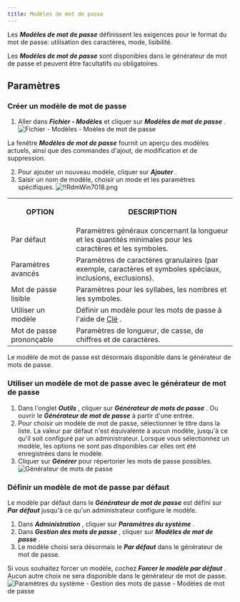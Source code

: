 ```yaml
---
title: Modèles de mot de passe
---
```

Les ***Modèles de mot de passe*** définissent les exigences pour le format du mot de passe: utilisation des caractères, mode, lisibilité.  

Les ***Modèles de mot de passe*** sont disponibles dans le générateur de mot de passe et peuvent être facultatifs ou obligatoires. 

## Paramètres 

### Créer un modèle de mot de passe 

1. Aller dans ***Fichier - Modèles*** et cliquer sur ***Modèles de mot de passe*** .  
![Fichier - Modèles - Moèles de mot de passe](/img/fr/rdm/windows/RdmWin7016.png) 

La fenêtre ***Modèles de mot de passe*** fournit un aperçu des modèles actuels, ainsi que des commandes d&apos;ajout, de modification et de suppression. 

2. Pour ajouter un nouveau modèle, cliquer sur ***Ajouter*** . 
1. Saisir un nom de modèle, choisir un mode et les paramètres spécifiques. 
![!!RdmWin7018.png](/img/fr/rdm/windows/RdmWin7018.png) 

<table>
	<tr>
		<th>

OPTION 
		</th>
		<th>
DESCRIPTION 
		</th>
	</tr>
		<td>
Par défaut 
		</td>
		<td>
Paramètres généraux concernant la longueur et les quantités minimales pour les caractères et les symboles. 
		</td>
	</tr>
		<td>
Paramètres avancés 
		</td>
		<td>
Paramètres de caractères granulaires (par exemple, caractères et symboles spéciaux, inclusions, exclusions). 
		</td>
	</tr>
		<td>
Mot de passe lisible 
		</td>
		<td>
Paramètres pour les syllabes, les nombres et les symboles. 
		</td>
	</tr>
		<td>
Utiliser un modèle 
		</td>
		<td>
Définir un modèle pour les mots de passe à l&apos;aide de [Clé](/fr/rdm/windows/commands/tools/generators/password/) . 
		</td>
	</tr>
		<td>
Mot de passe prononçable 
		</td>
		<td>
Paramètres de longueur, de casse, de chiffres et de caractères. 
		</td>
	</tr>
</table>

Le modèle de mot de passe est désormais disponible dans le générateur de mots de passe. 

### Utiliser un modèle de mot de passe avec le générateur de mot de passe 

1. Dans l&apos;onglet ***Outils*** , cliquer sur ***Générateur de mots de passe*** . Ou ouvrir le ***Générateur de mot de passe*** à partir d&apos;une entrée. 
1. Pour choisir un modèle de mot de passe, sélectionner le titre dans la liste. La valeur par défaut n&apos;est équivalente à aucun modèle, jusqu&apos;à ce qu&apos;il soit configuré par un administrateur. Lorsque vous sélectionnez un modèle, les options ne sont pas disponibles car elles ont été enregistrées dans le modèle. 
1. Cliquer sur ***Générer*** pour répertorier les mots de passe possibles.  
![Générateur de mots de passe](/img/fr/rdm/windows/RdmWin7019.png) 

### Définir un modèle de mot de passe par défaut 

Le modèle par défaut dans le ***Générateur de mot de passe*** est défini sur ***Par défaut*** jusqu&apos;à ce qu&apos;un administrateur configure le modèle.  

1. Dans ***Administration*** , cliquer sur ***Paramètres du système*** . 
1. Dans ***Gestion des mots de passe*** , cliquer sur ***Modèles de mot de passe*** . 
1. Le modèle choisi sera désormais le ***Par défaut*** dans le générateur de mot de passe. 

Si vous souhaitez forcer un modèle, cochez ***Forcer le modèle par défaut*** . Aucun autre choix ne sera disponible dans le générateur de mot de passe.  
![Paramètres du système - Gestion des mots de passe - Modèles de mot de passe](/img/fr/rdm/windows/RdmWin7020.png) 

